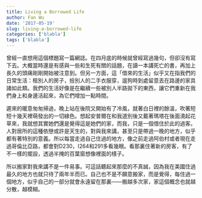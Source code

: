 ```yaml
---
title: Living a Borrowed Life
author: Fan Wu
date: '2017-05-19'
slug: living-a-borrowed-life
categories: ['blabla']
tags: ['blabla']
---
```


曾經一直想用這個標題寫一篇網誌。在四月底的時候就曾經寫過幾句，但卻沒有寫下去。大概當時還是有感與一些和生死有關的話題，在讀一本講死亡的書，再加上長久的頭痛剛剛開始被注意到。但另一方面，這「借來的生活」似乎又在指我們的日常生活：租別人的房子，撿別人的二手衣服穿，遛狗時到處留意丟在路邊的家具諸如此類。我們的生活好像是在繼續一些被別人半路拋下的東西，讓它們重新在我們身上和身邊活起來，為它們增加一點時間。

遲來的暖意匆匆掃過，晚上站在後院又開始有了冷風，就著白日裡的餘溫，吹著短短十幾天裡萌發出的一切綠色。想起安普爾在和我道別後又戴著瑪塔在後面澆起花草來，我就想其實她們還是覺得這是她們的家，而我，只是一個借住於此的過客。人對居所的這種依戀或許是天生的，對與我來講，甚至只是帶過一晚的地方，似乎都有著特別的意義。所以每當走過自己住過的地方，像之前走過阿伯村或者現在走過哥倫比亞路，都會對D230，I264和291多看幾眼。看那裏住著新的房客，有了不一樣的擺設，透過半掩的百葉窗想像裡面的樣子。

所以搬家對我來講不是一件易事。可這話聽起來那麼的不真誠，因為我在美國住過最久的地方也就只待了兩年半而已。自己也不是不願意搬家，而是覺得，每住過一個地方，似乎自己的一部分就會永遠留在那裏——搬越多次家，家這個概念也就越分散，越模糊。
